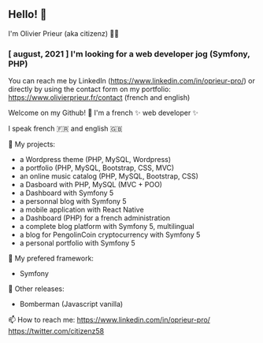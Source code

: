 ## Hello! :wave:
I'm Olivier Prieur (aka citizenz) :pouting_man:

### [ august, 2021 ] I'm looking for a web developer jog (Symfony, PHP)
You can reach me by LinkedIn (https://www.linkedin.com/in/oprieur-pro/) or directly by using the contact form on my portfolio: https://www.olivierprieur.fr/contact (french and english)

<!--
**citizenz7/citizenz7** is a ✨ _special_ ✨ repository because its `README.md` (this file) appears on your GitHub profile.

Here are some ideas to get you started:
-->

Welcome on my Github! :pray:
I'm a french ✨ web developer ✨

I speak french :fr: and english :gb:

🔭 My projects:
- a Wordpress theme (PHP, MySQL, Wordpress)
- a portfolio (PHP, MySQL, Bootstrap, CSS, MVC)
- an online music catalog (PHP, MySQL, Bootstrap, CSS)
- a Dasboard with PHP, MySQL (MVC + POO)
- a Dashboard with Symfony 5
- a personnal blog with Symfony 5
- a mobile application with React Native
- a Dashboard (PHP) for a french administration
- a complete blog platform with Symfony 5, multilingual
- a blog for PengolinCoin cryptocurrency with Symfony 5
- a personal portfolio with Symfony 5

🌱 My prefered framework:
- Symfony

👯 Other releases:
- Bomberman (Javascript vanilla)

📫 How to reach me:
https://www.linkedin.com/in/oprieur-pro/
https://twitter.com/citizenz58

<!--
- 🌱 I’m currently learning ...
- 👯 I’m looking to collaborate on ...
- 🤔 I’m looking for help with ...
- 💬 Ask me about ...
- 📫 How to reach me: ...
- 😄 Pronouns: ...
- ⚡ Fun fact: ...
-->
